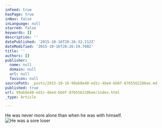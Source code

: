 ```yaml
---
inFeed: true
hasPage: true
inNav: false
inLanguage: null
starred: false
keywords: []
description: ''
datePublished: '2015-10-16T20:26:32.212Z'
dateModified: '2015-10-16T20:26:19.708Z'
title: ''
authors: []
publisher:
  name: null
  domain: null
  url: null
  favicon: null
sourcePath: _posts/2015-10-16-99ab8e40-ed1c-4be4-bb0f-8765562286ee.md
published: true
url: 99ab8e40-ed1c-4be4-bb0f-8765562286ee/index.html
_type: Article

---
```

He was never more alone than when he was with himself.
![He was a sore loser](https://the-grid-user-content.s3-us-west-2.amazonaws.com/e0c2ca40-af8f-4f73-ba07-15cc91c14a2b.png)